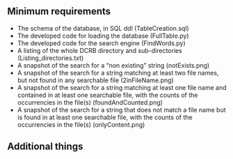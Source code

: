 ## Minimum requirements
- The schema of the database, in SQL ddl (TableCreation.sql)
- The developed code for loading the database (FullTable.py)
- The developed code for the search engine (FindWords.py)
- A listing of the whole DCRB directory and sub-directories (Listing_directories.txt)
- A snapshot of the search for a “non existing” string (notExists.png)
- A snapshot of the search for a string matching at least two file names, but not found in any searchable file (2inFileName.png)
- A snapshot of the search for a string matching at least one file name and contained in at least one searchable file, with the counts of the occurrencies in the file(s) (foundAndCounted.png)
- A snapshot of the search for a string that does not match a file name but is found in at least one searchable file, with the counts of the occurrencies in the file(s) (onlyContent.png)

## Additional things
